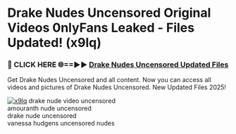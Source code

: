 # Drake Nudes Uncensored Original Videos 0nlyFans Leaked - Files Updated! (x9lq)

<h3>🔴 CLICK HERE 🌐==►► <a href="https://tinyurl.com/yc6ubb5a" rel="nofollow">Drake Nudes Uncensored Updated Files</a></h3>

Get Drake Nudes Uncensored and all content. Now you can access all videos and pictures of Drake Nudes Uncensored. New Updated Files 2025!

[![x9lq](https://i.imgur.com/7eu0CRL.gif)](https://tinyurl.com/yc6ubb5a)
drake nude video uncensored<br>
amouranth nude uncensored<br>
drake nude uncensored<br>
vanessa hudgens uncensored nudes